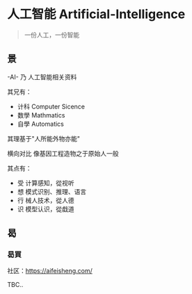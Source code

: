 # 人工智能 Artificial-Intelligence

> 一份人工，一份智能

## 景

-AI- 乃 人工智能相关资料

其兄有：
- 计科 Computer Sicence
- 数學 Mathmatics
- 自學 Automatics

其理基于"人所能外物亦能"

横向对比 像基因工程造物之于原始人一般

其点有：
- 受 计算感知，從视听
- 想 模式识别、推理、语言
- 行 械人技术，從人德
- 识 模型认识，從戱道

## 曷

### 曷買

社区：https://aifeisheng.com/

TBC..
